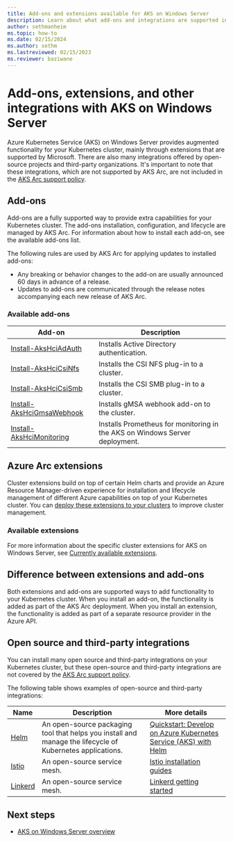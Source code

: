 ```yaml
---
title: Add-ons and extensions available for AKS on Windows Server
description: Learn about what add-ons and integrations are supported in AKS on Windows Server.
author: sethmanheim
ms.topic: how-to
ms.date: 02/15/2024
ms.author: sethm 
ms.lastreviewed: 02/15/2023
ms.reviewer: baziwane
---
```


# Add-ons, extensions, and other integrations with AKS on Windows Server

Azure Kubernetes Service (AKS) on Windows Server provides augmented functionality for your Kubernetes cluster, mainly through extensions that are supported by Microsoft. There are also many integrations offered by open-source projects and third-party organizations. It's important to note that these integrations, which are not supported by AKS Arc, are not included in the [AKS Arc support policy](support-policies.md).

## Add-ons

Add-ons are a fully supported way to provide extra capabilities for your Kubernetes cluster. The add-ons installation, configuration, and lifecycle are managed by AKS Arc. For information about how to install each add-on, see the available add-ons list.

The following rules are used by AKS Arc for applying updates to installed add-ons:

- Any breaking or behavior changes to the add-on are usually announced 60 days in advance of a release.
- Updates to add-ons are communicated through the release notes accompanying each new release of AKS Arc.

### Available add-ons

| Add-on                           | Description                                                  |
|--------------------------------------|------------------------------------------------------------------|
| [Install-AksHciAdAuth](reference/ps/install-akshciadauth.md)      | Installs Active Directory authentication.                        |
| [Install-AksHciCsiNfs](reference/ps/install-akshcicsinfs.md)      | Installs the CSI NFS plug-in to a cluster.                       |
| [Install-AksHciCsiSmb](reference/ps/install-akshcicsismb.md)      | Installs the CSI SMB plug-in to a cluster.                       |
| [Install-AksHciGmsaWebhook](reference/ps/install-akshcigmsawebhook.md) | Installs gMSA webhook add-on to the cluster.                     |
| [Install-AksHciMonitoring](reference/ps/install-akshcimonitoring.md)  | Installs Prometheus for monitoring in the AKS on Windows Server deployment. |

## Azure Arc extensions

Cluster extensions build on top of certain Helm charts and provide an Azure Resource Manager-driven experience for installation and lifecycle management of different Azure capabilities on top of your Kubernetes cluster. You can [deploy these extensions to your clusters](/azure/azure-arc/kubernetes/extensions) to improve cluster management.

### Available extensions

For more information about the specific cluster extensions for AKS on Windows Server, see [Currently available extensions](/azure/azure-arc/kubernetes/extensions-release).

## Difference between extensions and add-ons

Both extensions and add-ons are supported ways to add functionality to your Kubernetes cluster. When you install an add-on, the functionality is added as part of the AKS Arc deployment. When you install an extension, the functionality is added as part of a separate resource provider in the Azure API.

## Open source and third-party integrations

You can install many open source and third-party integrations on your Kubernetes cluster, but these open-source and third-party integrations are not covered by the [AKS Arc support policy](support-policies.md).

The following table shows examples of open-source and third-party integrations:

| Name                | Description                                                                                           | More details                                                                                                                                                               |
|-------------------------|-----------------------------------------------------------------------------------------------------------|--------------------------------------------------------------------------------------------------------------------------------------------------------------------------------|
| [Helm](https://helm.sh/)         | An open-source packaging tool that helps you install and manage the lifecycle of Kubernetes applications. | [Quickstart: Develop on Azure Kubernetes Service (AKS) with Helm](/azure/aks/quickstart-helm)                                                                                                     |
| [Istio](https://istio.io/)        | An open-source service mesh.                                                                              | [Istio installation guides](https://istio.io/latest/docs/setup/install/)                                                                                                                                        |
| [Linkerd](https://linkerd.io/)      | An open-source service mesh.                                                                              | [Linkerd getting started](https://linkerd.io/2.16/getting-started/)                                                                                                                                             |

## Next steps

- [AKS on Windows Server overview](overview.md)
